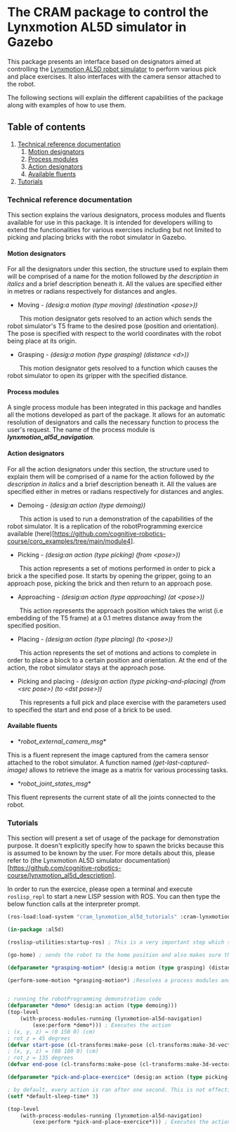 # The CRAM package to control the Lynxmotion AL5D simulator in Gazebo

This package presents an interface based on designators aimed at controlling the [Lynxmotion AL5D robot simulator](https://github.com/cognitive-robotics-course/lynxmotion_al5d_description/) to perform various pick and place exercises. It also interfaces with the camera sensor attached to the robot. 

The following sections will explain the different capabilities of the package along with examples of how to use them.

## Table of contents

1. [Technical reference documentation](#technical-reference-documentation)
    1. [Motion designators](#motion-designators)
    2. [Process modules](#process-modules)
    3. [Action designators](#action-designators)
    4. [Available fluents](#available-fluents)
2. [Tutorials](#tutorials)

### Technical reference documentation
This section explains the various designators, process modules and fluents available for use in this package. It is intended for developers willing to extend the functionalities for various exercises including but not limited to picking and placing bricks with the robot simulator in Gazebo.

#### Motion designators
For all the designators under this section, the structure used to explain them will be comprised of a name for the motion followed by *the description in italics* and a brief description beneath it. All the values are specified either in metres or radians respectively for distances and angles.

+ Moving - *(desig:a motion (type moving) (destination \<pose\>))*

&nbsp;&nbsp;&nbsp;&nbsp;&nbsp;&nbsp; This motion designator gets resolved to an action which sends the robot simulator's T5 frame to the desired pose (position and orientation). The pose is specified with respect to the world coordinates with the robot being place at its origin.

+ Grasping - *(desig:a motion (type grasping) (distance \<d\>))*

&nbsp;&nbsp;&nbsp;&nbsp;&nbsp;&nbsp; This motion designator gets resolved to a function which causes the robot simulator to open its gripper with the specified distance.


#### Process modules

A single process module has been integrated in this package and handles all the motions developed as part of the package. It allows for an automatic resolution of designators and calls the necessary function to process the user's request. The name of the process module is ***lynxmotion_al5d_navigation***.


#### Action designators

For all the action designators under this section, the structure used to explain them will be comprised of a name for the action followed by *the description in italics* and a brief description beneath it. All the values are specified either in metres or radians respectively for distances and angles.

+ Demoing - *(desig:an action (type demoing))*

&nbsp;&nbsp;&nbsp;&nbsp;&nbsp;&nbsp; This action is used to run a demonstration of the capabilities of the robot simulator. It is a replication of the
robotProgramming exercice available (here)[https://github.com/cognitive-robotics-course/coro_examples/tree/main/module4].

+ Picking - *(desig:an action (type picking) (from \<pose\>))*

&nbsp;&nbsp;&nbsp;&nbsp;&nbsp;&nbsp; This action represents a set of motions performed in order to pick a brick a the specified pose. It starts by opening the gripper, going to an approach pose, picking the brick and then return to an approach pose.

+ Approaching - *(desig:an action (type approaching) (at \<pose\>))*

&nbsp;&nbsp;&nbsp;&nbsp;&nbsp;&nbsp; This action represents the approach position which takes the wrist (i.e embedding of the T5 frame) at a 0.1 metres distance away from the specified position.

+ Placing - *(desig:an action (type placing) (to \<pose\>))*

&nbsp;&nbsp;&nbsp;&nbsp;&nbsp;&nbsp; This action represents the set of motions and actions to complete in order to place a block to a certain position and orientation. At the end of the action, the robot simulator stays at the approach pose.

+ Picking and placing - *(desig:an action (type picking-and-placing) (from \<src pose\>) (to \<dst pose\>))*

&nbsp;&nbsp;&nbsp;&nbsp;&nbsp;&nbsp; This represents a full pick and place exercise with the parameters used to specified the start and end pose of a brick to be used.


#### Available fluents

+ \**robot_external_camera_msg*\*

This is a fluent represent the image captured from the camera sensor attached to the robot simulator. A function named *(get-last-captured-image)* allows to retrieve the image as a matrix for various processing tasks.

+ \**robot_joint_states_msg*\*

This fluent represents the current state of all the joints connected to the robot.


### Tutorials
This section will present a set of usage of the package for demonstration purpose. It doesn't explicitly specify how to spawn the bricks because this is assumed to be known by the user. For more details about this, please refer to (the Lynxmotion AL5D simulator documentation)[https://github.com/cognitive-robotics-course/lynxmotion_al5d_description]. 

In order to run the exercice, please open a terminal and execute `roslisp_repl` to start a new LISP session with ROS. You can then type the below function calls at the interpreter prompt.

```lisp
(ros-load:load-system "cram_lynxmotion_al5d_tutorials" :cram-lynxmotion-al5d-tutorials) ; Load the package

(in-package :al5d)

(roslisp-utilities:startup-ros) ; This is a very important step which starts a node and creates the necessary publisher and subscribers to run the program. 

(go-home) ; sends the robot to the home position and also makes sure the initial joints are set properly. The code expects the robot to start with all joints at position 0

(defparameter *grasping-motion* (desig:a motion (type grasping) (distance 0.03))) ; Defines a motion designator for opening the gripper

(perform-some-motion *grasping-motion*) ;Resolves a process modules and execute the necessary program


; running the robotProgramming demonstration code
(defparameter *demo* (desig:an action (type demoing)))
(top-level
    (with-process-modules-running (lynxmotion-al5d-navigation)
        (exe:perform *demo*))) ; Executes the action
; (x, y, z) = (0 150 0) (cm)
; rot_z = 45 degrees
(defvar start-pose (cl-transforms:make-pose (cl-transforms:make-3d-vector 0 0.150 0) (cl-transforms:euler->quaternion :az (/ pi 4))))
; (x, y, z) = (60 180 0) (cm)
; rot_z = 135 degrees
(defvar end-pose (cl-transforms:make-pose (cl-transforms:make-3d-vector 0.06 0.180 0) (cl-transforms:euler->quaternion :az (* 3 (/ pi 4)))))

(defparameter *pick-and-place-exercice* (desig:an action (type picking-and-placing) (from start-pose) (to end-pose))) ; Defines an action designator to run a pick and place exercice

; by default, every action is ran after one second. This is not effective for a pick and place exercice so we update to 3
(setf *default-sleep-time* 3)

(top-level
    (with-process-modules-running (lynxmotion-al5d-navigation)
        (exe:perform *pick-and-place-exercice*))) ; Executes the action
```
